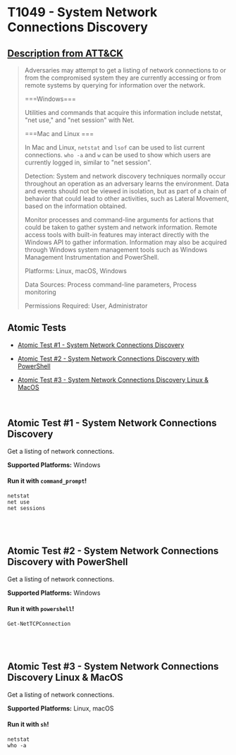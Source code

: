 # T1049 - System Network Connections Discovery
## [Description from ATT&CK](https://attack.mitre.org/wiki/Technique/T1049)
<blockquote>Adversaries may attempt to get a listing of network connections to or from the compromised system they are currently accessing or from remote systems by querying for information over the network. 

===Windows===

Utilities and commands that acquire this information include netstat, "net use," and "net session" with Net.

===Mac and Linux ===

In Mac and Linux, <code>netstat</code> and <code>lsof</code> can be used to list current connections. <code>who -a</code> and <code>w</code> can be used to show which users are currently logged in, similar to "net session".

Detection: System and network discovery techniques normally occur throughout an operation as an adversary learns the environment. Data and events should not be viewed in isolation, but as part of a chain of behavior that could lead to other activities, such as Lateral Movement, based on the information obtained.

Monitor processes and command-line arguments for actions that could be taken to gather system and network information. Remote access tools with built-in features may interact directly with the Windows API to gather information. Information may also be acquired through Windows system management tools such as Windows Management Instrumentation and PowerShell.

Platforms: Linux, macOS, Windows

Data Sources: Process command-line parameters, Process monitoring

Permissions Required: User, Administrator</blockquote>

## Atomic Tests

- [Atomic Test #1 - System Network Connections Discovery](#atomic-test-1---system-network-connections-discovery)

- [Atomic Test #2 - System Network Connections Discovery with PowerShell](#atomic-test-2---system-network-connections-discovery-with-powershell)

- [Atomic Test #3 - System Network Connections Discovery Linux & MacOS](#atomic-test-3---system-network-connections-discovery-linux--macos)


<br/>

## Atomic Test #1 - System Network Connections Discovery
Get a listing of network connections.

**Supported Platforms:** Windows


#### Run it with `command_prompt`!
```
netstat
net use
net sessions
```
<br/>
<br/>

## Atomic Test #2 - System Network Connections Discovery with PowerShell
Get a listing of network connections.

**Supported Platforms:** Windows


#### Run it with `powershell`!
```
Get-NetTCPConnection
```
<br/>
<br/>

## Atomic Test #3 - System Network Connections Discovery Linux & MacOS
Get a listing of network connections.

**Supported Platforms:** Linux, macOS


#### Run it with `sh`!
```
netstat
who -a
```
<br/>
